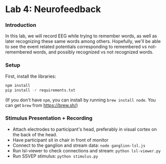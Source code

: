 # Lab 4: Neurofeedback

### Introduction
In this lab, we will record EEG while trying to remember words, as well as later recognizing these same words among others. Hopefully, we'll be able to see the event related potentials corresponding to remembered vs not-remembered words, and possibly recognized vs not recognized words.

### Setup

First, install the libraries:
``` bash
npm install
pip install -r requirements.txt
```

(If you don't have `npm`, you can install by running `brew install node`. You can get `brew` from https://brew.sh/)

### Stimulus Presentation + Recording


- Attach electrodes to participant's head, preferably in visual cortex on the back of the head. 
- Have participant sit in chair in front of monitor
- Connect to the ganglion and stream data: `node ganglion-lsl.js`
- Run lsl-viewer to check connections and stream: `python lsl-viewer.py`
- Run SSVEP stimulus: `python stimulus.py`

